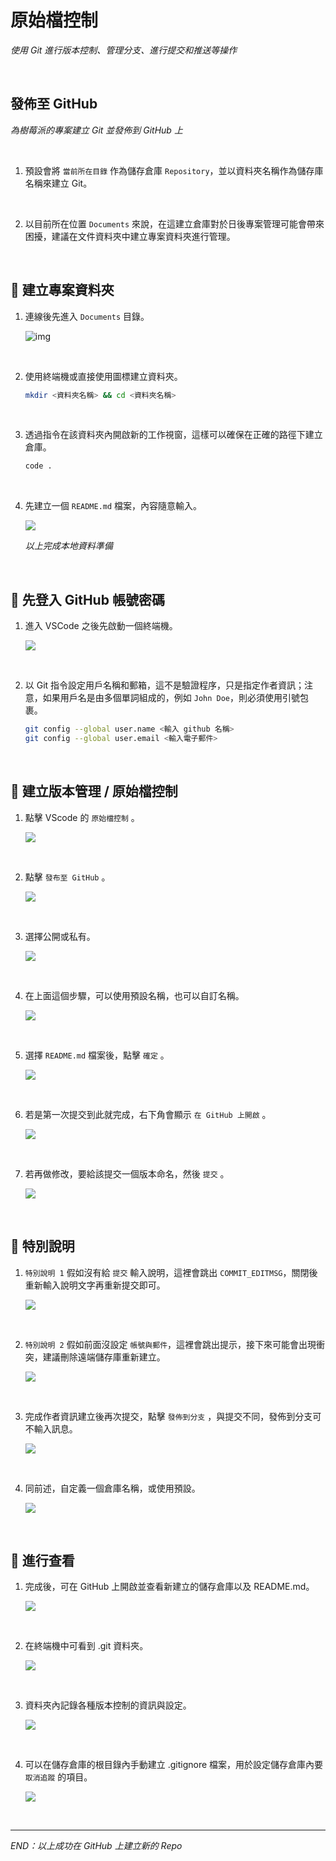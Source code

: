 # 原始檔控制

_使用 Git 進行版本控制、管理分支、進行提交和推送等操作_

<br>

## 發佈至 GitHub

_為樹莓派的專案建立 Git 並發佈到 GitHub 上_

<br>

1. 預設會將 `當前所在目錄` 作為儲存倉庫 `Repository`，並以資料夾名稱作為儲存庫名稱來建立 Git。

<br>

2. 以目前所在位置 `Documents` 來說，在這建立倉庫對於日後專案管理可能會帶來困擾，建議在文件資料夾中建立專案資料夾進行管理。

<br>

## 📌 建立專案資料夾

1. 連線後先進入 `Documents` 目錄。

   ![img](images/img_11.png)

<br>

2. 使用終端機或直接使用圖標建立資料夾。

   ```bash
   mkdir <資料夾名稱> && cd <資料夾名稱>
   ```

<br>

3. 透過指令在該資料夾內開啟新的工作視窗，這樣可以確保在正確的路徑下建立倉庫。

   ```bash
   code .
   ```

<br>

4. 先建立一個 `README.md` 檔案，內容隨意輸入。

   ![](images/img_12.png)

   _以上完成本地資料準備_

<br>

## 📌 先登入 GitHub 帳號密碼

1. 進入 VSCode 之後先啟動一個終端機。

   ![](images/img_21.png)

<br>

2. 以 Git 指令設定用戶名稱和郵箱，這不是驗證程序，只是指定作者資訊；注意，如果用戶名是由多個單詞組成的，例如 `John Doe`，則必須使用引號包裹。

   ```bash
   git config --global user.name <輸入 github 名稱>
   git config --global user.email <輸入電子郵件>
   ```

<br>

## 📌 建立版本管理 / 原始檔控制

1. 點擊 VScode 的 `原始檔控制` 。

   ![](images/img_13.png)

<br>

2. 點擊 `發布至 GitHub` 。
   
   ![](images/img_14.png)

<br>

3. 選擇公開或私有。

   ![](images/img_16.png)

<br>

4. 在上面這個步驟，可以使用預設名稱，也可以自訂名稱。

   ![](images/img_15.png)

<br>

5. 選擇 `README.md` 檔案後，點擊 `確定` 。

   ![](images/img_17.png)

<br>

6. 若是第一次提交到此就完成，右下角會顯示 `在 GitHub 上開啟` 。

   ![](images/img_62.png)

<br>

7. 若再做修改，要給該提交一個版本命名，然後 `提交` 。

   ![](images/img_18.png)

<br>

## 📌 特別說明

1. `特別說明 1` 假如沒有給 `提交` 輸入說明，這裡會跳出 `COMMIT_EDITMSG`，關閉後重新輸入說明文字再重新提交即可。

   ![](images/img_63.png)

<br>

2. `特別說明 2` 假如前面沒設定 `帳號與郵件`，這裡會跳出提示，接下來可能會出現衝突，建議刪除遠端儲存庫重新建立。

   ![](images/img_19.png)

<br>

3. 完成作者資訊建立後再次提交，點擊 `發佈到分支` ，與提交不同，發佈到分支可不輸入訊息。

   ![](images/img_20.png)

<br>

4. 同前述，自定義一個倉庫名稱，或使用預設。

   ![](images/img_16.png)

<br>

## 📌 進行查看


1. 完成後，可在 GitHub 上開啟並查看新建立的儲存倉庫以及 README.md。

   ![](images/img_22.png)

<br>

2. 在終端機中可看到 .git 資料夾。

   ![](images/img_23.png)

<br>

3. 資料夾內記錄各種版本控制的資訊與設定。

   ![](images/img_64.png)

<br>

4. 可以在儲存倉庫的根目錄內手動建立 .gitignore 檔案，用於設定儲存倉庫內要 `取消追蹤` 的項目。

   ![](images/img_24.png)

<br>

___

_END：以上成功在 GitHub 上建立新的 Repo_
